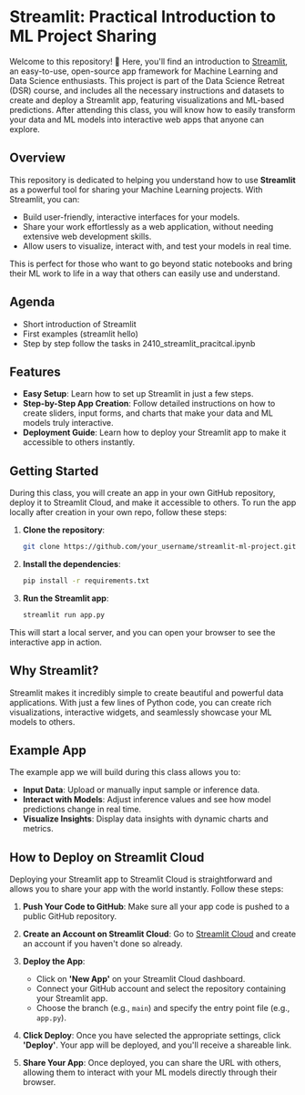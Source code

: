 # Streamlit: Practical Introduction to ML Project Sharing

Welcome to this repository! 🎉 Here, you'll find an introduction to [Streamlit](https://streamlit.io/), an easy-to-use, open-source app framework for Machine Learning and Data Science enthusiasts. This project is part of the Data Science Retreat (DSR) course, and includes all the necessary instructions and datasets to create and deploy a Streamlit app, featuring visualizations and ML-based predictions. After attending this class, you will know how to easily transform your data and ML models into interactive web apps that anyone can explore.

## Overview

This repository is dedicated to helping you understand how to use **Streamlit** as a powerful tool for sharing your Machine Learning projects. With Streamlit, you can:

- Build user-friendly, interactive interfaces for your models.
- Share your work effortlessly as a web application, without needing extensive web development skills.
- Allow users to visualize, interact with, and test your models in real time.

This is perfect for those who want to go beyond static notebooks and bring their ML work to life in a way that others can easily use and understand.

## Agenda
- Short introduction of Streamlit
- First examples (streamlit hello)
- Step by step follow the tasks in 2410_streamlit_pracitcal.ipynb

## Features

- **Easy Setup**: Learn how to set up Streamlit in just a few steps.
- **Step-by-Step App Creation**: Follow detailed instructions on how to create sliders, input forms, and charts that make your data and ML models truly interactive.
- **Deployment Guide**: Learn how to deploy your Streamlit app to make it accessible to others instantly.

## Getting Started

During this class, you will create an app in your own GitHub repository, deploy it to Streamlit Cloud, and make it accessible to others. To run the app locally after creation in your own repo, follow these steps:

1. **Clone the repository**:

   ```bash
   git clone https://github.com/your_username/streamlit-ml-project.git
   ```

2. **Install the dependencies**:

   ```bash
   pip install -r requirements.txt
   ```

3. **Run the Streamlit app**:

   ```bash
   streamlit run app.py
   ```

This will start a local server, and you can open your browser to see the interactive app in action.

## Why Streamlit?

Streamlit makes it incredibly simple to create beautiful and powerful data applications. With just a few lines of Python code, you can create rich visualizations, interactive widgets, and seamlessly showcase your ML models to others.

## Example App

The example app we will build during this class allows you to:

- **Input Data**: Upload or manually input sample or inference data.
- **Interact with Models**: Adjust inference values and see how model predictions change in real time.
- **Visualize Insights**: Display data insights with dynamic charts and metrics.

## How to Deploy on Streamlit Cloud

Deploying your Streamlit app to Streamlit Cloud is straightforward and allows you to share your app with the world instantly. Follow these steps:

1. **Push Your Code to GitHub**: Make sure all your app code is pushed to a public GitHub repository.

2. **Create an Account on Streamlit Cloud**: Go to [Streamlit Cloud](https://streamlit.io/cloud) and create an account if you haven't done so already.

3. **Deploy the App**:
   - Click on **'New App'** on your Streamlit Cloud dashboard.
   - Connect your GitHub account and select the repository containing your Streamlit app.
   - Choose the branch (e.g., `main`) and specify the entry point file (e.g., `app.py`).

4. **Click Deploy**: Once you have selected the appropriate settings, click **'Deploy'**. Your app will be deployed, and you'll receive a shareable link.

5. **Share Your App**: Once deployed, you can share the URL with others, allowing them to interact with your ML models directly through their browser.







